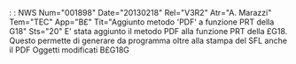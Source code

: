  :  : NWS Num="001898" Date="20130218" Rel="V3R2" Atr="A. Marazzi" Tem="TEC" App="B£" Tit="Aggiunto metodo 'PDF' a funzione PRT della G18" Sts="20"
E' stata aggiunto il metodo PDF alla funzione PRT della £G18.
Questo permette di generare da programma oltre alla stampa del SFL anche il PDF 
Oggetti modificati
B£G18G
